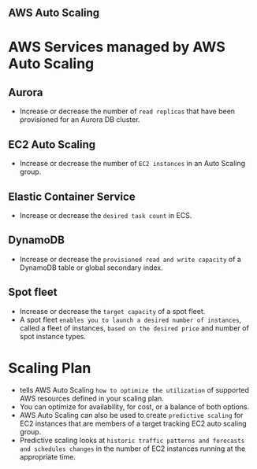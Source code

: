 AWS Auto Scaling
---

# AWS Services managed by AWS Auto Scaling

## Aurora

- Increase or decrease the number of `read replicas` that have been provisioned for an Aurora DB cluster.

## EC2 Auto Scaling

- Increase or decrease the number of `EC2 instances` in an Auto Scaling group.

## Elastic Container Service

- Increase or decrease the `desired task count` in ECS.

## DynamoDB

- Increase or decrease the `provisioned read and write capacity` of a DynamoDB table or global secondary index.

## Spot fleet

- Increase or decrease the `target capacity` of a spot fleet.
- A spot fleet `enables you to launch a desired number of instances`, called a fleet of instances, `based on the desired price` and number of spot instance types.

# Scaling Plan

- tells AWS Auto Scaling `how to optimize the utilization` of supported AWS resources defined in your scaling plan.
- You can optimize for availability, for cost, or a balance of both options.
- AWS Auto Scaling can also be used to create `predictive scaling` for EC2 instances that are members of a target tracking EC2 auto scaling group.
- Predictive scaling looks at `historic traffic patterns and forecasts and schedules changes` in the number of EC2 instances running at the appropriate time.
